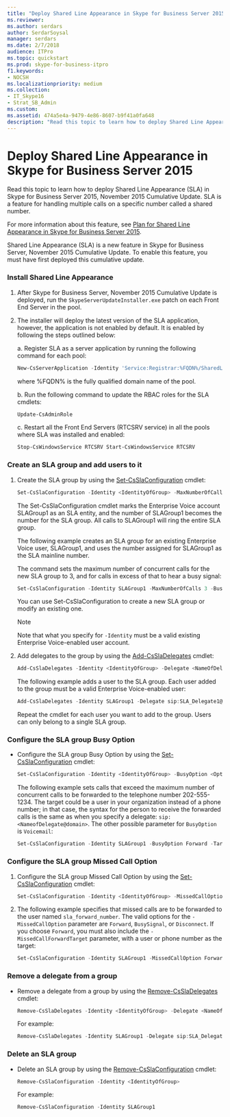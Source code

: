 ```yaml
---
title: "Deploy Shared Line Appearance in Skype for Business Server 2015"
ms.reviewer: 
ms.author: serdars
author: SerdarSoysal
manager: serdars
ms.date: 2/7/2018
audience: ITPro
ms.topic: quickstart
ms.prod: skype-for-business-itpro
f1.keywords:
- NOCSH
ms.localizationpriority: medium
ms.collection:
- IT_Skype16
- Strat_SB_Admin
ms.custom:
ms.assetid: 474a5e4a-9479-4e86-8607-b9f41a0fa648
description: "Read this topic to learn how to deploy Shared Line Appearance (SLA) in Skype for Business Server 2015, November 2015 Cumulative Update. SLA is a feature for handling multiple calls on a specific number called a shared number."
---
```


# Deploy Shared Line Appearance in Skype for Business Server 2015

Read this topic to learn how to deploy Shared Line Appearance (SLA) in Skype for Business Server 2015, November 2015 Cumulative Update. SLA is a feature for handling multiple calls on a specific number called a shared number.

For more information about this feature, see [Plan for Shared Line Appearance in Skype for Business Server 2015](../../plan-your-deployment/enterprise-voice-solution/shared-line-appearance.md).

Shared Line Appearance (SLA) is a new feature in Skype for Business Server, November 2015 Cumulative Update. To enable this feature, you must have first deployed this cumulative update.

### Install Shared Line Appearance

1. After Skype for Business Server, November 2015 Cumulative Update is deployed, run the  `SkypeServerUpdateInstaller.exe` patch on each Front End Server in the pool.

2. The installer will deploy the latest version of the SLA application, however, the application is not enabled by default. It is enabled by following the steps outlined below:

    a. Register SLA as a server application by running the following command for each pool:

   ```powershell
   New-CsServerApplication -Identity 'Service:Registrar:%FQDN%/SharedLineAppearance' -Uri http://www.microsoft.com/LCS/SharedLineAppearance -Critical $false -Enabled $true -Priority (Get-CsServerApplication -Identity  'Service:Registrar:%FQDN%/UserServices').Priority
   ```

   where %FQDN% is the fully qualified domain name of the pool.

    b. Run the following command to update the RBAC roles for the SLA cmdlets:

   ```powershell
   Update-CsAdminRole
   ```

    c. Restart all the Front End Servers (RTCSRV service) in all the pools where SLA was installed and enabled:

   ```powershell
   Stop-CsWindowsService RTCSRV Start-CsWindowsService RTCSRV
   ```

### Create an SLA group and add users to it

1. Create the SLA group by using the [Set-CsSlaConfiguration](/powershell/module/skype/set-csslaconfiguration?view=skype-ps) cmdlet:

   ```powershell
   Set-CsSlaConfiguration -Identity <IdentityOfGroup> -MaxNumberOfCalls <Number> -BusyOption <BusyOnBusy|Voicemail|Forward> [-Target <TargetUserOrPhoneNumber>]
   ```

    The Set-CsSlaConfiguration cmdlet marks the Enterprise Voice account SLAGroup1 as an SLA entity, and the number of SLAGroup1 becomes the number for the SLA group. All calls to SLAGroup1 will ring the entire SLA group.

    The following example creates an SLA group for an existing Enterprise Voice user, SLAGroup1, and uses the number assigned for SLAGroup1 as the SLA mainline number.

    The command sets the maximum number of concurrent calls for the new SLA group to 3, and for calls in excess of that to hear a busy signal:

   ```powershell
   Set-CsSlaConfiguration -Identity SLAGroup1 -MaxNumberOfCalls 3 -BusyOption BusyOnBusy
   ```

    You can use Set-CsSlaConfiguration to create a new SLA group or modify an existing one.

    > [!NOTE]
    > Note that what you specify for  `-Identity` must be a valid existing Enterprise Voice-enabled user account.

2. Add delegates to the group by using the [Add-CsSlaDelegates](/powershell/module/skype/add-cssladelegates?view=skype-ps) cmdlet:

   ```powershell
   Add-CsSlaDelegates -Identity <IdentityOfGroup> -Delegate <NameOfDelegate@domain>
   ```

    The following example adds a user to the SLA group. Each user added to the group must be a valid Enterprise Voice-enabled user:

   ```powershell
   Add-CsSlaDelegates -Identity SLAGroup1 -Delegate sip:SLA_Delegate1@contoso.com
   ```

    Repeat the cmdlet for each user you want to add to the group. Users can only belong to a single SLA group.

### Configure the SLA group Busy Option

- Configure the SLA group Busy Option by using the [Set-CsSlaConfiguration](/powershell/module/skype/set-csslaconfiguration?view=skype-ps) cmdlet:

  ```powershell
  Set-CsSlaConfiguration -Identity <IdentityOfGroup> -BusyOption <Option> [-Target <TargetUserOrPhoneNumber>]
  ```

    The following example sets calls that exceed the maximum number of concurrent calls to be forwarded to the telephone number 202-555-1234. The target could be a user in your organization instead of a phone number; in that case, the syntax for the person to receive the forwarded calls is the same as when you specify a delegate:  `sip:<NameofDelegate@domain>`. The other possible parameter for  `BusyOption` is `Voicemail`:

  ```powershell
  Set-CsSlaConfiguration -Identity SLAGroup1 -BusyOption Forward -Target tel:+2025551234
  ```

### Configure the SLA group Missed Call Option

1. Configure the SLA group Missed Call Option by using the [Set-CsSlaConfiguration](/powershell/module/skype/set-csslaconfiguration?view=skype-ps) cmdlet:

   ```powershell
   Set-CsSlaConfiguration -Identity <IdentityOfGroup> -MissedCallOption <Option> -MissedCallForwardTarget <TargetUserOrPhoneNumber> -BusyOption <Option> -MaxNumberofCalls <#> -Target [Target]
   ```

2. The following example specifies that missed calls are to be forwarded to the user named  `sla_forward_number`. The valid options for the  `-MissedCallOption` parameter are `Forward`,  `BusySignal`, or  `Disconnect`. If you choose  `Forward`, you must also include the  `-MissedCallForwardTarget` parameter, with a user or phone number as the target:

   ```powershell
   Set-CsSlaConfiguration -Identity SLAGroup1 -MissedCallOption Forward -MissedCallForwardTarget sip:sla_forward_number@contoso.com -BusyOption Forward -MaxNumberOfCalls 2 -Target sip:sla_forward_number@contoso.com
   ```

### Remove a delegate from a group

- Remove a delegate from a group by using the [Remove-CsSlaDelegates](/powershell/module/skype/remove-cssladelegates?view=skype-ps) cmdlet:

  ```powershell
  Remove-CsSlaDelegates -Identity <IdentityOfGroup> -Delegate <NameOfDelegate@domain>
  ```

    For example:

  ```powershell
  Remove-CsSlaDelegates -Identity SLAGroup1 -Delegate sip:SLA_Delegate3@contoso.com
  ```

### Delete an SLA group

- Delete an SLA group by using the [Remove-CsSlaConfiguration](/powershell/module/skype/remove-csslaconfiguration?view=skype-ps) cmdlet:

  ```powershell
  Remove-CsSlaConfiguration -Identity <IdentityOfGroup>
  ```

    For example:

  ```powershell
  Remove-CsSlaConfiguration -Identity SLAGroup1
  ```
